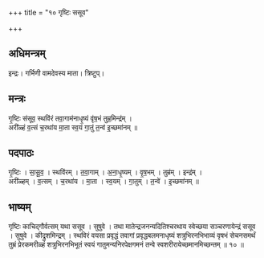 +++
title = "१० गृष्टिः ससूव"

+++
## अधिमन्त्रम्
इन्द्रः। गर्भिणी वामदेवस्य माता। त्रिष्टुप्।

## मन्त्रः
गृ॒ष्टिः स॑सूव॒ स्थवि॑रं तवा॒गाम॑नाधृ॒ष्यं वृ॑ष॒भं तुम्र॒मिन्द्र॑म् ।  
अरी॑ळ्हं व॒त्सं च॒रथा॑य मा॒ता स्व॒यं गा॒तुं त॒न्व॑ इ॒च्छमा॑नम् ॥

## पदपाठः
गृ॒ष्टिः । सा॒सू॒व॒ । स्थवि॑रम् । त॒वा॒गाम् । अ॒ना॒धृ॒ष्यम् । वृ॒ष॒भम् । तुम्र॑म् । इन्द्र॑म् ।  
अरी॑ळ्हम् । व॒त्सम् । च॒रथा॑य । मा॒ता । स्व॒यम् । गा॒तुम् । त॒न्वे॑ । इ॒च्छमा॑नम् ॥

## भाष्यम्
गृष्टिः काचिद्गौर्वत्सम् यथा ससूव । सुषुवे । तथा मातेन्द्रजनन्यदितिश्चरथाय स्वेच्छया सञ्चरणायेन्द्रं ससूव । सुषुवे । कीद्रुशमिन्द्रम् । स्थविरं वयसा प्रवृद्धं तवागां प्रवृद्धबलमनाधृष्यं शत्रुभिरनभिभाव्यं वृषभं सेचनसमर्थं तुम्रं प्रेरकमरीळ्हं शत्रुभिरनभिभूतं स्वयं गातुमन्यनिरपेक्षगमनं तन्वे स्वशरीरायेच्छमानमिच्छन्तम् ॥ १० ॥